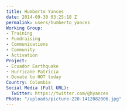 ```yaml
---
title: Humberto Yances
date: 2014-09-30 03:25:18 Z
permalink: users/humberto_yances
Working Group:
- Training
- Fundraising
- Communications
- Community
- Activation
Project:
- Ecuador Earthquake
- Hurricane Patricia
- Donate to HOT today
Country: Colombia
Social Media (Full URL):
  Twitter: https://twitter.com/@hyances
Photo: "/uploads/picture-220-1412082006.jpg"
---
```



